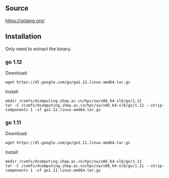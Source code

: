 ## Source

<https://golang.org/>


## Installation

Only need to extract the binary.

### go 1.12

Download:

```
wget https://dl.google.com/go/go1.12.linux-amd64.tar.gz
```

Install:

```
mkdir /cvmfs/dcomputing.ihep.ac.cn/hpc/sw/x86_64-sl6/go/1.12
tar -C /cvmfs/dcomputing.ihep.ac.cn/hpc/sw/x86_64-sl6/go/1.12 --strip-components 1 -xf go1.12.linux-amd64.tar.gz
```

### go 1.11

Download:

```
wget https://dl.google.com/go/go1.11.linux-amd64.tar.gz
```

Install:

```
mkdir /cvmfs/dcomputing.ihep.ac.cn/hpc/sw/x86_64-sl6/go/1.11
tar -C /cvmfs/dcomputing.ihep.ac.cn/hpc/sw/x86_64-sl6/go/1.11 --strip-components 1 -xf go1.11.linux-amd64.tar.gz
```
